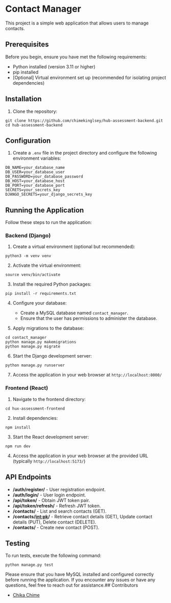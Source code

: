 # Contact Manager

This project is a simple web application that allows users to manage contacts.

## Prerequisites

Before you begin, ensure you have met the following requirements:
- Python installed (version 3.11 or higher)
- pip installed
- [Optional] Virtual environment set up (recommended for isolating project dependencies)

## Installation

1. Clone the repository:
```
git clone https://github.com/chimekinglsey/hub-assessment-backend.git
cd hub-assessment-backend
```

## Configuration

1. Create a `.env` file in the project directory and configure the following environment variables:

```
DB_NAME=your_database_name
DB_USER=your_database_user
DB_PASSWORD=your_database_password
DB_HOST=your_database_host
DB_PORT=your_database_port
SECRETS=your_secrets_key
DJANGO_SECRETS=your_django_secrets_key
```


## Running the Application

Follow these steps to run the application:

### Backend (Django)

1. Create a virtual environment (optional but recommended):

```
python3 -m venv venv
```

2. Activate the virtual environment:

```
source venv/bin/activate
```

3. Install the required Python packages:

```
pip install -r requirements.txt
```

4. Configure your database:
   - Create a MySQL database named `contact_manager`.
   - Ensure that the user has permissions to administer the database.

5. Apply migrations to the database:

```
cd contact_manager
python manage.py makemigrations
python manage.py migrate
```

6. Start the Django development server:

```
python manage.py runserver
```

7. Access the application in your web browser at `http://localhost:8000/`

### Frontend (React)

1. Navigate to the frontend directory:

```
cd hux-assessment-frontend
```

2. Install dependencies:

```
npm install
```

3. Start the React development server:

```
npm run dev
```

4. Access the application in your web browser at the provided URL (typically `http://localhost:5173/`)

## API Endpoints

- **/auth/register/** - User registration endpoint.
- **/auth/login/** - User login endpoint.
- **/api/token/** - Obtain JWT token pair.
- **/api/token/refresh/** - Refresh JWT token.
- **/contacts/** - List and search contacts (GET).
- **/contacts/<int:pk>/** - Retrieve contact details (GET), Update contact details (PUT), Delete contact (DELETE).
- **/contacts/** - Create new contact (POST).

## Testing

To run tests, execute the following command:

```
python manage.py test
```

Please ensure that you have MySQL installed and configured correctly before running the application. If you encounter any issues or have any questions, feel free to reach out for assistance.## Contributors

- [Chika Chime](https://github.com/chimekinglsey)


